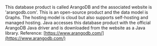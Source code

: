 This database product is called ArangoDB and the associated website is 'arangodb.com'. This is an open-source product and the data model is Graphs. The hosting model is cloud but also supports self-hosting and managed hosting. Java accesses this database product with the official ArangoDB Java driver and is downloaded from the website as a Java library. 
Reference: [https://www.arangodb.com/](https://www.arangodb.com/)
